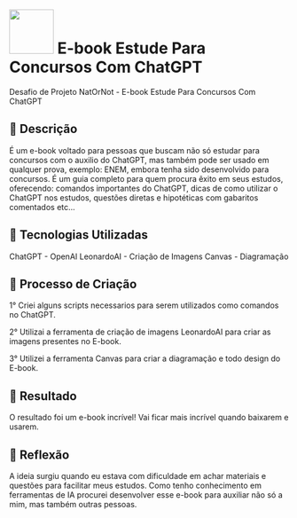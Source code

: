 # <img src="https://avatars1.githubusercontent.com/u/26231823?s=280&v=4" width="80" height="80"> E-book Estude Para Concursos Com ChatGPT
Desafio de Projeto NatOrNot - E-book Estude Para Concursos Com ChatGPT

## 📒 Descrição

É um e-book voltado para pessoas que buscam não só estudar para concursos com o auxilio do ChatGPT, mas também pode ser usado em qualquer prova, exemplo: ENEM, embora tenha sido desenvolvido para concursos.
É um guia completo para quem procura êxito em seus estudos, oferecendo: comandos importantes do ChatGPT, dicas de como utilizar o ChatGPT nos estudos, questões diretas e hipotéticas com gabaritos comentados etc...

## 🤖 Tecnologias Utilizadas
ChatGPT - OpenAI
LeonardoAI - Criação de Imagens
Canvas - Diagramação

## 🧐 Processo de Criação

1° Criei alguns scripts necessarios para serem utilizados como comandos no ChatGPT.

2° Utilizai a ferramenta de criação de imagens LeonardoAI para criar as imagens presentes no E-book.

3° Utilizei a ferramenta Canvas para criar a diagramação e todo design do E-book.

## 🚀 Resultado
O resultado foi um e-book incrível! Vai ficar mais incrível quando baixarem e usarem.

## 💭 Reflexão 
A ideia surgiu quando eu estava com dificuldade em achar materiais e questões para facilitar meus estudos. Como tenho conhecimento em ferramentas de IA procurei desenvolver esse e-book para auxiliar não só a mim, mas também outras pessoas. 
